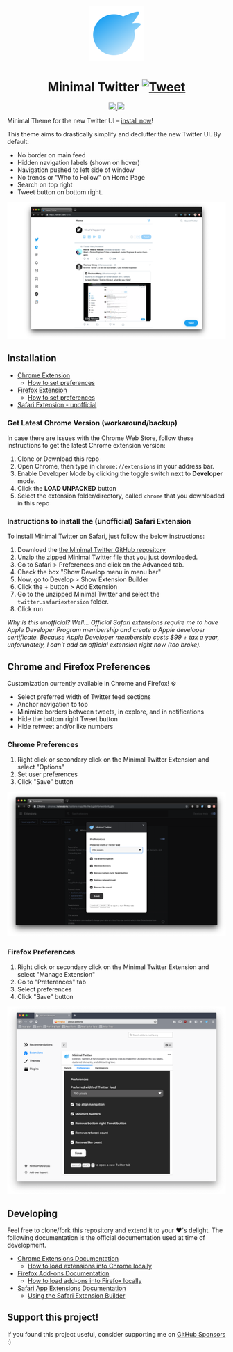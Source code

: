 <p align="center">
  <img alt="Minimal Twitter Icon" src="./minimal-twitter-icon.svg"/>
</p>

<h1 align="center">
  Minimal Twitter
    <a href="https://twitter.com/intent/tweet?url=https%3A%2F%2Fgithub.com%2Fthomaswangio%2Fminimal-twitter&via=thomaswangio&text=Check%20out%20this%20minimal%20Twitter%20theme%20for%20the%20new%20Twitter%21%20Available%20on%20Chrome%2C%20Firefox%2C%20and%20Safari&hashtags=minimaltwitter">
      <img alt="Tweet" src="https://img.shields.io/twitter/url/http/shields.io.svg?style=social"/>
    </a>
</h1>

<p align="center">
  <a aria-label="Firefox Add-on Rating" href="https://addons.mozilla.org/en-US/firefox/addon/min-twitter/">
    <img src="https://img.shields.io/amo/rating/min-twitter?label=Firefox%20Add-on%20Rating&style=for-the-badge" />
  </a>
  <a aria-label="Chrome Web Store Rating" href="https://chrome.google.com/webstore/detail/minimal-twitter/pobhoodpcipjmedfenaigbeloiidbflp">
    <img src="https://img.shields.io/chrome-web-store/rating/pobhoodpcipjmedfenaigbeloiidbflp?label=Chrome%20Web%20Store%20Rating&style=for-the-badge" />
  </a>
</p>

Minimal Theme for the new Twitter UI – [install now](#installation)!

This theme aims to drastically simplify and declutter the new Twitter UI. By default:

- No border on main feed
- Hidden navigation labels (shown on hover)
- Navigation pushed to left side of window
- No trends or “Who to Follow” on Home Page
- Search on top right
- Tweet button on bottom right.

![screenshot](./screenshot.png)

## Installation

- [Chrome Extension](https://chrome.google.com/webstore/detail/pobhoodpcipjmedfenaigbeloiidbflp)
  - [How to set preferences](#chrome-preferences)
- [Firefox Extension](https://addons.mozilla.org/en-US/firefox/addon/min-twitter/)
  - [How to set preferences](#firefox-preferences)
- [Safari Extension - unofficial](#instructions-to-install-the-unofficial-safari-extension)

### Get Latest Chrome Version (workaround/backup)

In case there are issues with the Chrome Web Store, follow these instructions to get the latest Chrome extension version:

1. Clone or Download this repo
2. Open Chrome, then type in `chrome://extensions` in your address bar.
3. Enable Developer Mode by clicking the toggle switch next to **Developer** mode.
4. Click the **LOAD UNPACKED** button
5. Select the extension folder/directory, called `chrome` that you downloaded in this repo

### Instructions to install the (unofficial) Safari Extension

To install Minimal Twitter on Safari, just follow the below instructions:

1. Download the [the Minimal Twitter GitHub repository](https://github.com/thomaswangio/minimal-twitter/archive/master.zip)
2. Unzip the zipped Minimal Twitter file that you just downloaded.
3. Go to Safari > Preferences and click on the Advanced tab.
4. Check the box "Show Develop menu in menu bar"
5. Now, go to Develop > Show Extension Builder
6. Click the + button > Add Extension
7. Go to the unzipped Minimal Twitter and select the `twitter.safariextension` folder.
8. Click run

_Why is this unofficial? Well... Official Safari extensions require me to have Apple Developer Program membership and create a Apple developer certificate. Because Apple Developer membership costs \$99 + tax a year, unforunately, I can't add an official extension right now (too broke)._

## Chrome and Firefox Preferences

Customization currently available in Chrome and Firefox! ⚙️

- Select preferred width of Twitter feed sections
- Anchor navigation to top
- Minimize borders between tweets, in explore, and in notifications
- Hide the bottom right Tweet button
- Hide retweet and/or like numbers

### Chrome Preferences

1. Right click or secondary click on the Minimal Twitter Extension and select "Options"
2. Set user preferences
3. Click "Save" button

![Chrome Preferences](preferences-chrome.png)

### Firefox Preferences

1. Right click or secondary click on the Minimal Twitter Extension and select "Manage Extension"
2. Go to "Preferences" tab
3. Select preferences
4. Click "Save" button

![Firefox Preferences](preferences-firefox.png)

## Developing

Feel free to clone/fork this repository and extend it to your ❤️'s delight. The following documentation is the official documentation used at time of development.

- [Chrome Extensions Documentation](https://developer.chrome.com/extensions)
  - [How to load extensions into Chrome locally](https://developer.chrome.com/extensions/getstarted#manifest)
- [Firefox Add-ons Documentation](https://developer.mozilla.org/en-US/docs/Mozilla/Add-ons)
  - [How to load add-ons into Firefox locally](https://developer.mozilla.org/en-US/docs/Mozilla/Add-ons/WebExtensions/Temporary_Installation_in_Firefox)
- [Safari App Extensions Documentation](https://developer.apple.com/documentation/safariservices/safari_app_extensions)
  - [Using the Safari Extension Builder](https://developer.apple.com/library/archive/documentation/Tools/Conceptual/SafariExtensionGuide/UsingExtensionBuilder/UsingExtensionBuilder.html)

## Support this project!

If you found this project useful, consider supporting me on [GitHub Sponsors](https://github.com/sponsors/thomaswangio) :)
